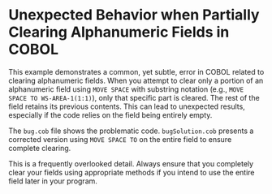 # Unexpected Behavior when Partially Clearing Alphanumeric Fields in COBOL

This example demonstrates a common, yet subtle, error in COBOL related to clearing alphanumeric fields.  When you attempt to clear only a portion of an alphanumeric field using `MOVE SPACE` with substring notation (e.g., `MOVE SPACE TO WS-AREA-1(1:1)`), only that specific part is cleared. The rest of the field retains its previous contents.  This can lead to unexpected results, especially if the code relies on the field being entirely empty.

The `bug.cob` file shows the problematic code.  `bugSolution.cob` presents a corrected version using `MOVE SPACE TO` on the entire field to ensure complete clearing.

This is a frequently overlooked detail. Always ensure that you completely clear your fields using appropriate methods if you intend to use the entire field later in your program.
